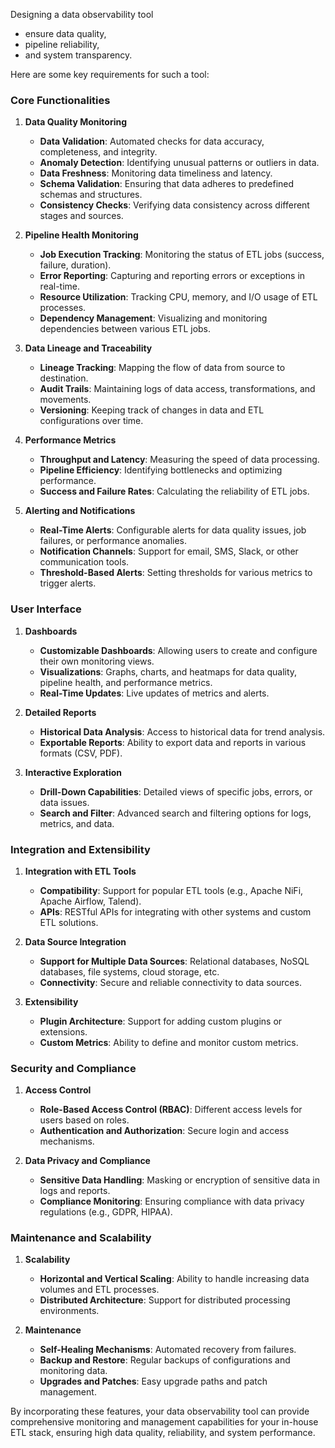 Designing a data observability tool
- ensure data quality,
- pipeline reliability,
- and system transparency.

Here are some key requirements for such a tool:

### Core Functionalities

1. **Data Quality Monitoring**
   - **Data Validation**: Automated checks for data accuracy, completeness, and integrity.
   - **Anomaly Detection**: Identifying unusual patterns or outliers in data.
   - **Data Freshness**: Monitoring data timeliness and latency.
   - **Schema Validation**: Ensuring that data adheres to predefined schemas and structures.
   - **Consistency Checks**: Verifying data consistency across different stages and sources.

2. **Pipeline Health Monitoring**
   - **Job Execution Tracking**: Monitoring the status of ETL jobs (success, failure, duration).
   - **Error Reporting**: Capturing and reporting errors or exceptions in real-time.
   - **Resource Utilization**: Tracking CPU, memory, and I/O usage of ETL processes.
   - **Dependency Management**: Visualizing and monitoring dependencies between various ETL jobs.

3. **Data Lineage and Traceability**
   - **Lineage Tracking**: Mapping the flow of data from source to destination.
   - **Audit Trails**: Maintaining logs of data access, transformations, and movements.
   - **Versioning**: Keeping track of changes in data and ETL configurations over time.

4. **Performance Metrics**
   - **Throughput and Latency**: Measuring the speed of data processing.
   - **Pipeline Efficiency**: Identifying bottlenecks and optimizing performance.
   - **Success and Failure Rates**: Calculating the reliability of ETL jobs.

5. **Alerting and Notifications**
   - **Real-Time Alerts**: Configurable alerts for data quality issues, job failures, or performance anomalies.
   - **Notification Channels**: Support for email, SMS, Slack, or other communication tools.
   - **Threshold-Based Alerts**: Setting thresholds for various metrics to trigger alerts.

### User Interface

1. **Dashboards**
   - **Customizable Dashboards**: Allowing users to create and configure their own monitoring views.
   - **Visualizations**: Graphs, charts, and heatmaps for data quality, pipeline health, and performance metrics.
   - **Real-Time Updates**: Live updates of metrics and alerts.

2. **Detailed Reports**
   - **Historical Data Analysis**: Access to historical data for trend analysis.
   - **Exportable Reports**: Ability to export data and reports in various formats (CSV, PDF).

3. **Interactive Exploration**
   - **Drill-Down Capabilities**: Detailed views of specific jobs, errors, or data issues.
   - **Search and Filter**: Advanced search and filtering options for logs, metrics, and data.

### Integration and Extensibility

1. **Integration with ETL Tools**
   - **Compatibility**: Support for popular ETL tools (e.g., Apache NiFi, Apache Airflow, Talend).
   - **APIs**: RESTful APIs for integrating with other systems and custom ETL solutions.

2. **Data Source Integration**
   - **Support for Multiple Data Sources**: Relational databases, NoSQL databases, file systems, cloud storage, etc.
   - **Connectivity**: Secure and reliable connectivity to data sources.

3. **Extensibility**
   - **Plugin Architecture**: Support for adding custom plugins or extensions.
   - **Custom Metrics**: Ability to define and monitor custom metrics.

### Security and Compliance

1. **Access Control**
   - **Role-Based Access Control (RBAC)**: Different access levels for users based on roles.
   - **Authentication and Authorization**: Secure login and access mechanisms.

2. **Data Privacy and Compliance**
   - **Sensitive Data Handling**: Masking or encryption of sensitive data in logs and reports.
   - **Compliance Monitoring**: Ensuring compliance with data privacy regulations (e.g., GDPR, HIPAA).

### Maintenance and Scalability

1. **Scalability**
   - **Horizontal and Vertical Scaling**: Ability to handle increasing data volumes and ETL processes.
   - **Distributed Architecture**: Support for distributed processing environments.

2. **Maintenance**
   - **Self-Healing Mechanisms**: Automated recovery from failures.
   - **Backup and Restore**: Regular backups of configurations and monitoring data.
   - **Upgrades and Patches**: Easy upgrade paths and patch management.

By incorporating these features, your data observability tool can provide comprehensive monitoring and management capabilities for your in-house ETL stack, ensuring high data quality, reliability, and system performance.

